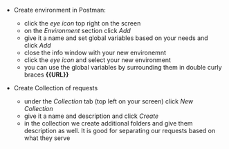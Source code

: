 - Create environment in Postman:

  - click the _eye icon_ top right on the screen
  - on the _Environment_ section click _Add_
  - give it a name and set global variables based on your needs and click _Add_
  - close the info window with your new environemnt
  - click the _eye icon_ and select your new environment
  - you can use the global variables by surrounding them in double curly braces **{{URL}}**

- Create Collection of requests
  - under the _Collection_ tab (top left on your screen) click _New Collection_
  - give it a name and description and click _Create_
  - in the collection we create additional folders and give them description as well. It is good for separating our requests based on what they serve
